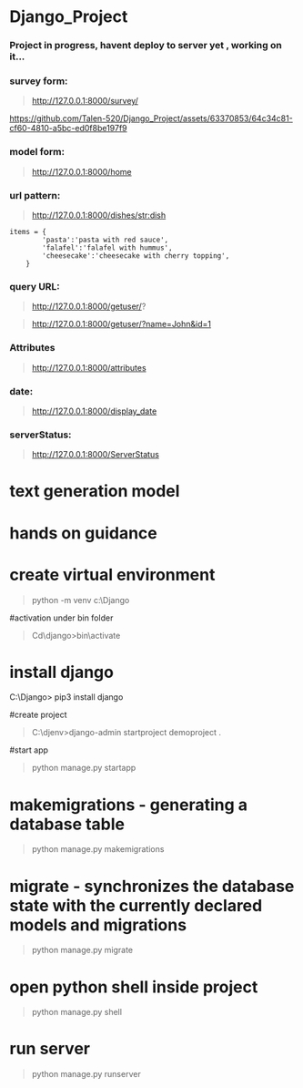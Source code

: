 # Django_Project

### Project in progress, havent deploy to server yet , working on it...

### survey form:

> http://127.0.0.1:8000/survey/

https://github.com/Talen-520/Django_Project/assets/63370853/64c34c81-cf60-4810-a5bc-ed0f8be197f9

### model form:

> http://127.0.0.1:8000/home

### url pattern:

>http://127.0.0.1:8000/dishes/<str:dish>
```
items = {
        'pasta':'pasta with red sauce',
        'falafel':'falafel with hummus',
        'cheesecake':'cheesecake with cherry topping',
    }
```
### query URL:

> http://127.0.0.1:8000/getuser/?

> http://127.0.0.1:8000/getuser/?name=John&id=1

### Attributes 

> http://127.0.0.1:8000/attributes

### date:

> http://127.0.0.1:8000/display_date

### serverStatus:

> http://127.0.0.1:8000/ServerStatus

# text generation model

>






# hands on guidance 

# create virtual environment 

> python -m venv c:\Django 

#activation under bin folder

> Cd\django>bin\activate 

# install django

C:\Django> pip3 install django

#create project 

> C:\djenv>django-admin startproject demoproject .

#start app

>python manage.py startapp <name of app>


# makemigrations - generating a database table

> python manage.py makemigrations

# migrate - synchronizes the database state with the currently declared models and migrations

> python manage.py migrate

# open python shell inside project 

>python manage.py shell

# run server

> python manage.py runserver
